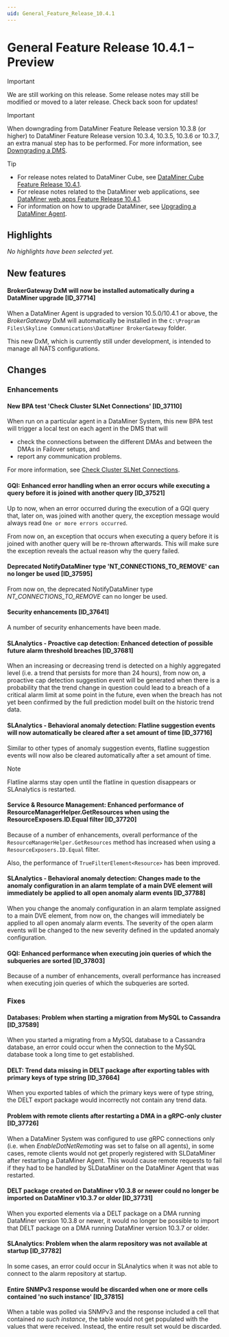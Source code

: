 ```yaml
---
uid: General_Feature_Release_10.4.1
---
```


# General Feature Release 10.4.1 – Preview

> [!IMPORTANT]
> We are still working on this release. Some release notes may still be modified or moved to a later release. Check back soon for updates!

> [!IMPORTANT]
> When downgrading from DataMiner Feature Release version 10.3.8 (or higher) to DataMiner Feature Release version 10.3.4, 10.3.5, 10.3.6 or 10.3.7, an extra manual step has to be performed. For more information, see [Downgrading a DMS](xref:MOP_Downgrading_a_DMS).

> [!TIP]
>
> - For release notes related to DataMiner Cube, see [DataMiner Cube Feature Release 10.4.1](xref:Cube_Feature_Release_10.4.1).
> - For release notes related to the DataMiner web applications, see [DataMiner web apps Feature Release 10.4.1](xref:Web_apps_Feature_Release_10.4.1).
> - For information on how to upgrade DataMiner, see [Upgrading a DataMiner Agent](xref:Upgrading_a_DataMiner_Agent).

## Highlights

*No highlights have been selected yet.*

## New features

#### BrokerGateway DxM will now be installed automatically during a DataMiner upgrade [ID_37714]

<!-- MR 10.5.0 - FR 10.4.1 -->

When a DataMiner Agent is upgraded to version 10.5.0/10.4.1 or above, the *BrokerGateway* DxM will automatically be installed in the `C:\Program Files\Skyline Communications\DataMiner BrokerGateway` folder.

This new DxM, which is currently still under development, is intended to manage all NATS configurations.

## Changes

### Enhancements

#### New BPA test 'Check Cluster SLNet Connections' [ID_37110]

<!-- MR 10.3.0 [CU10] - FR 10.4.1 -->

When run on a particular agent in a DataMiner System, this new BPA test will trigger a local test on each agent in the DMS that will

- check the connections between the different DMAs and between the DMAs in Failover setups, and
- report any communication problems.

For more information, see [Check Cluster SLNet Connections](xref:BPA_Check_Cluster_SLNet_Connections).

#### GQI: Enhanced error handling when an error occurs while executing a query before it is joined with another query [ID_37521]

<!-- MR 10.4.0 - FR 10.4.1 -->

Up to now, when an error occurred during the execution of a GQI query that, later on, was joined with another query, the exception message would always read `One or more errors occurred`.

From now on, an exception that occurs when executing a query before it is joined with another query will be re-thrown afterwards. This will make sure the exception reveals the actual reason why the query failed.

#### Deprecated NotifyDataMiner type 'NT_CONNECTIONS_TO_REMOVE' can no longer be used [ID_37595]

<!-- MR 10.5.0 - FR 10.4.1 -->

From now on, the deprecated NotifyDataMiner type *NT_CONNECTIONS_TO_REMOVE* can no longer be used.

#### Security enhancements [ID_37641]

<!-- 37641: MR 10.2.0 [CU22]/10.3.0 [CU10] - FR 10.4.1 -->

A number of security enhancements have been made.

#### SLAnalytics - Proactive cap detection: Enhanced detection of possible future alarm threshold breaches [ID_37681]

<!-- MR 10.5.0 - FR 10.4.1 -->

When an increasing or decreasing trend is detected on a highly aggregated level (i.e. a trend that persists for more than 24 hours), from now on, a proactive cap detection suggestion event will be generated when there is a probability that the trend change in question could lead to a breach of a critical alarm limit at some point in the future, even when the breach has not yet been confirmed by the full prediction model built on the historic trend data.

#### SLAnalytics - Behavioral anomaly detection: Flatline suggestion events will now automatically be cleared after a set amount of time [ID_37716]

<!-- MR 10.3.0 [CU10] - FR 10.4.1 -->

Similar to other types of anomaly suggestion events, flatline suggestion events will now also be cleared automatically after a set amount of time.

> [!NOTE]
> Flatline alarms stay open until the flatline in question disappears or SLAnalytics is restarted.

#### Service & Resource Management: Enhanced performance of ResourceManagerHelper.GetResources when using the ResourceExposers.ID.Equal filter [ID_37720]

<!-- MR 10.5.0 - FR 10.4.1 -->

Because of a number of enhancements, overall performance of the `ResourceManagerHelper.GetResources` method has increased when using a `ResourceExposers.ID.Equal` filter.

Also, the performance of `TrueFilterElement<Resource>` has been improved.

#### SLAnalytics - Behavioral anomaly detection: Changes made to the anomaly configuration in an alarm template of a main DVE element will immediately be applied to all open anomaly alarm events [ID_37788]

<!-- MR 10.4.0 - FR 10.4.1 -->

When you change the anomaly configuration in an alarm template assigned to a main DVE element, from now on, the changes will immediately be applied to all open anomaly alarm events. The severity of the open alarm events will be changed to the new severity defined in the updated anomaly configuration.

#### GQI: Enhanced performance when executing join queries of which the subqueries are sorted [ID_37803]

<!-- MR 10.4.0 - FR 10.4.1 -->

Because of a number of enhancements, overall performance has increased when executing join queries of which the subqueries are sorted.

### Fixes

#### Databases: Problem when starting a migration from MySQL to Cassandra [ID_37589]

<!-- MR 10.5.0 - FR 10.4.1 -->

When you started a migrating from a MySQL database to a Cassandra database, an error could occur when the connection to the MySQL database took a long time to get established.

#### DELT: Trend data missing in DELT package after exporting tables with primary keys of type string [ID_37664]

<!-- MR 10.3.0 [CU10] - FR 10.4.1 -->

When you exported tables of which the primary keys were of type string, the DELT export package would incorrectly not contain any trend data.

#### Problem with remote clients after restarting a DMA in a gRPC-only cluster [ID_37726]

<!-- MR 10.3.0 [CU10] - FR 10.4.1 -->

When a DataMiner System was configured to use gRPC connections only (i.e. when *EnableDotNetRemoting* was set to false on all agents), in some cases, remote clients would not get properly registered with SLDataMiner after restarting a DataMiner Agent. This would cause remote requests to fail if they had to be handled by SLDataMiner on the DataMiner Agent that was restarted.

#### DELT package created on DataMiner v10.3.8 or newer could no longer be imported on DataMiner v10.3.7 or older [ID_37731]

<!-- MR 10.4.0 - FR 10.4.1 -->

When you exported elements via a DELT package on a DMA running DataMiner version 10.3.8 or newer, it would no longer be possible to import that DELT package on a DMA running DataMiner version 10.3.7 or older.

#### SLAnalytics: Problem when the alarm repository was not available at startup [ID_37782]

<!-- MR 10.2.0 [CU22]/10.3.0 [CU10] - FR 10.4.1 -->

In some cases, an error could occur in SLAnalytics when it was not able to connect to the alarm repository at startup.

#### Entire SNMPv3 response would be discarded when one or more cells contained 'no such instance' [ID_37815]

<!-- MR 10.2.0 [CU22]/10.3.0 [CU10] - FR 10.4.1 -->

When a table was polled via SNMPv3 and the response included a cell that contained *no such instance*, the table would not get populated with the values that were received. Instead, the entire result set would be discarded.
